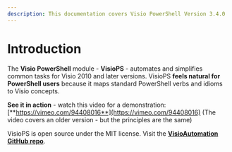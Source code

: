 ```yaml
---
description: This documentation covers Visio PowerShell Version 3.4.0
---
```


# Introduction

The **Visio PowerShell** module - **VisioPS** - automates and simplifies common tasks for Visio 2010 and later versions. VisioPS **feels natural for PowerShell users** because it maps standard PowerShell verbs and idioms to Visio concepts.  

**See it in action** - watch this video for a demonstration: [**https://vimeo.com/94408016**](https://vimeo.com/94408016) \(The video covers an older version - but the principles are the same\)

VisioPS is open source under the MIT license. Visit the [**VisioAutomation GitHub repo**](https://github.com/saveenr/VisioAutomation).



